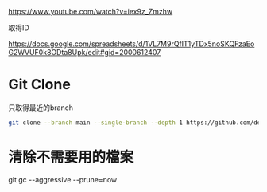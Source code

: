 https://www.youtube.com/watch?v=iex9z_Zmzhw

取得ID

https://docs.google.com/spreadsheets/d/1VL7M9rQfIT1yTDx5noSKQFzaEoG2WVUF0k8ODta8Upk/edit#gid=2000612407

# Git Clone

只取得最近的branch

````bash
git clone --branch main --single-branch --depth 1 https://github.com/democwise2016/action-UT-Podcast.git
````

# 清除不需要用的檔案

git gc --aggressive --prune=now